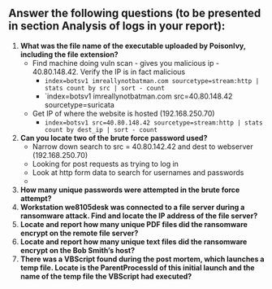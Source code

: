 ## Answer the following questions (to be presented in section Analysis of logs in your report):
1. **What was the file name of the executable uploaded by PoisonIvy, including the file extension?** 
	- Find machine doing vuln scan - gives you malicious ip - 40.80.148.42. Verify the IP is in fact malicious 
		- `index=botsv1 imreallynotbatman.com sourcetype=stream:http | stats count by src | sort - count`
		- `index=botsv1 imreallynotbatman.com src=40.80.148.42 sourcetype=suricata
	- Get IP of where the website is hosted (192.168.250.70)
		- `index=botsv1 src=40.80.148.42 sourcetype=stream:http | stats count by dest_ip | sort - count`
1. **Can you locate two of the brute force password used?** 
	- Narrow down search to src = 40.80.142.42 and dest to webserver (192.168.250.70)
	- Looking for post requests as trying to log in 
	- Look at http form data to search for usernames and passwords
	- 
1. **How many unique passwords were attempted in the brute force attempt?** 
2. **Workstation we8105desk was connected to a file server during a ransomware attack. Find and locate the IP address of the file server?** 
3. **Locate and report how many unique PDF files did the ransomware encrypt on the remote file server?** 
4. **Locate and report how many unique text files did the ransomware encrypt on the Bob Smith’s host?** 
5. **There was a VBScript found during the post mortem, which launches a temp file. Locate is the ParentProcessId of this initial launch and the name of the temp file the VBScript had executed?**